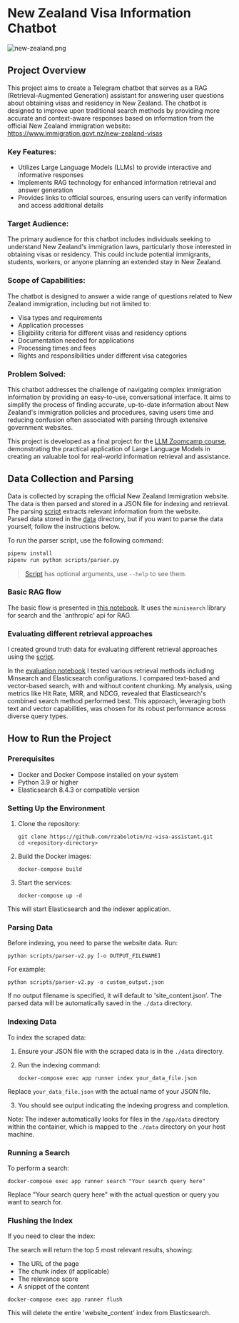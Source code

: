 
# New Zealand Visa Information Chatbot

![new-zealand.png](media/new-zealand.png)

## Project Overview
This project aims to create a Telegram chatbot that serves as a RAG (Retrieval-Augmented Generation) assistant for answering user questions about obtaining visas and residency in New Zealand. The chatbot is designed to improve upon traditional search methods by providing more accurate and context-aware responses based on information from the official New Zealand immigration website: https://www.immigration.govt.nz/new-zealand-visas

### Key Features:
- Utilizes Large Language Models (LLMs) to provide interactive and informative responses
- Implements RAG technology for enhanced information retrieval and answer generation
- Provides links to official sources, ensuring users can verify information and access additional details

### Target Audience:
The primary audience for this chatbot includes individuals seeking to understand New Zealand's immigration laws, particularly those interested in obtaining visas or residency. This could include potential immigrants, students, workers, or anyone planning an extended stay in New Zealand.

### Scope of Capabilities:
The chatbot is designed to answer a wide range of questions related to New Zealand immigration, including but not limited to:
- Visa types and requirements
- Application processes
- Eligibility criteria for different visas and residency options
- Documentation needed for applications
- Processing times and fees
- Rights and responsibilities under different visa categories

### Problem Solved:
This chatbot addresses the challenge of navigating complex immigration information by providing an easy-to-use, conversational interface. It aims to simplify the process of finding accurate, up-to-date information about New Zealand's immigration policies and procedures, saving users time and reducing confusion often associated with parsing through extensive government websites.

This project is developed as a final project for the [LLM Zoomcamp course](https://github.com/DataTalksClub/llm-zoomcamp/), demonstrating the practical application of Large Language Models in creating an valuable tool for real-world information retrieval and assistance.

## Data Collection and Parsing

Data is collected by scraping the official New Zealand Immigration website. The data is then parsed and stored in a JSON file for indexing and retrieval.  
The parsing [script](scripts/parser.py) extracts relevant information from the website.  
Parsed data stored in the [data](data) directory, but if you want to parse the data yourself, follow the instructions below.

To run the parser script, use the following command:
```bash
pipenv install 
pipenv run python scripts/parser.py
```
> [Script](scripts/parser.py) has optional arguments, use `--help` to see them.


### Basic RAG flow

The basic flow is presented in [this notebook](notebooks/1.basic_rag.ipynb).
It uses the `minisearch` library for search and the `anthropic' api for RAG.

### Evaluating different retrieval approaches

I created ground truth data for evaluating different retrieval approaches using the [script](scripts/generate_ground_truth.py).  

In the [evaluation notebook](notebooks/2.retrieval_evaluation.ipynb) I tested various retrieval methods including Minsearch and Elasticsearch configurations. I compared text-based and vector-based search, with and without content chunking. My analysis, using metrics like Hit Rate, MRR, and NDCG, revealed that Elasticsearch's combined search method performed best. This approach, leveraging both text and vector capabilities, was chosen for its robust performance across diverse query types.

## How to Run the Project

### Prerequisites

- Docker and Docker Compose installed on your system
- Python 3.9 or higher
- Elasticsearch 8.4.3 or compatible version

### Setting Up the Environment

1. Clone the repository:
   ```
   git clone https://github.com/rzabolotin/nz-visa-assistant.git
   cd <repository-directory>
   ```

2. Build the Docker images:
   ```
   docker-compose build
   ```

3. Start the services:
   ```
   docker-compose up -d
   ```

This will start Elasticsearch and the indexer application.

### Parsing Data

Before indexing, you need to parse the website data. Run:
```
python scripts/parser-v2.py [-o OUTPUT_FILENAME]
```

For example:
```
python scripts/parser-v2.py -o custom_output.json
```

If no output filename is specified, it will default to 'site_content.json'.
The parsed data will be automatically saved in the `./data` directory.

### Indexing Data

To index the scraped data:

1. Ensure your JSON file with the scraped data is in the `./data` directory.

2. Run the indexing command:
   ```
   docker-compose exec app runner index your_data_file.json
   ```

Replace `your_data_file.json` with the actual name of your JSON file.

3. You should see output indicating the indexing progress and completion.

Note: The indexer automatically looks for files in the `/app/data` directory within the container, which is mapped to the `./data` directory on your host machine.

### Running a Search

To perform a search:

```
docker-compose exec app runner search "Your search query here"
```

Replace "Your search query here" with the actual question or query you want to search for.

### Flushing the Index

If you need to clear the index:

The search will return the top 5 most relevant results, showing:
- The URL of the page
- The chunk index (if applicable)
- The relevance score
- A snippet of the content

```
docker-compose exec app runner flush
```

This will delete the entire 'website_content' index from Elasticsearch.
